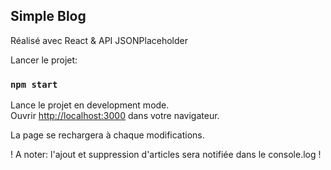 
## Simple Blog

Réalisé avec React & API JSONPlaceholder

Lancer le projet:

### `npm start`

Lance le projet en development mode.<br>
Ouvrir [http://localhost:3000](http://localhost:3000) dans votre navigateur.

La page se rechargera à chaque modifications.

! A noter: l'ajout et suppression d'articles sera notifiée dans le console.log !
